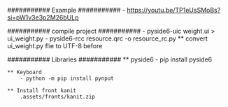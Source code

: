 ########### Example ###########
    - https://youtu.be/TP1eUsSMoBs?si=pW1v3e3p2M26bULp

########### compile project ###########
    - pyside6-uic weight.ui > ui_weight.py
    - pyside6-rcc resource.qrc -o resource_rc.py
    ** convert ui_weight.py flie to UTF-8 before

########### Libraries ###########
    ** pyside6
        - pip install pyside6

    ** Keyboard
        - python -m pip install pynput

    ** Install front kanit
        .assets/fronts/kanit.zip